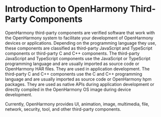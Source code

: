 # Introduction to OpenHarmony Third-Party Components

OpenHarmony third-party components are verified software that work with the OpenHarmony system to facilitate your development of OpenHarmony devices or applications. Depending on the programming language they use, these components are classified as third-party JavaScript and TypeScript components or third-party C and C++ components. The third-party JavaScript and TypeScript components use the JavaScript or TypeScript programming language and are usually imported as source code or OpenHarmony HAR files. They are used in application development. The third-party C and C++ components use the C and C++ programming language and are usually imported as source code or OpenHarmony hpm packages. They are used as native APIs during application development or directly compiled in the OpenHarmony OS image during device development.

Currently, OpenHarmony provides UI, animation, image, multimedia, file, network, security, tool, and other third-party components.
